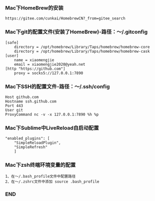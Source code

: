 ### Mac下HomeBrew的安装
	https://gitee.com/cunkai/HomebrewCN?_from=gitee_search

### Mac下git的配置文件(安装了HomeBrew)-路径：～/.gitconfig
	[safe]
		directory = /opt/homebrew/Library/Taps/homebrew/homebrew-core
		directory = /opt/homebrew/Library/Taps/homebrew/homebrew-cask
	[user]
		name = xiaomengjie
		email = xiaomengjie2020@yeah.net
	[http "https://github.com"]
		proxy = socks5://127.0.0.1:7890

### Mac下SSH的配置文件-路径：～/.ssh/config
	Host github.com
	Hostname ssh.github.com
	Port 443
	User git
	ProxyCommand nc -v -x 127.0.0.1:7890 %h %p

### Mac下Sublime中LiveReload自启动配置
	"enabled_plugins": [
        "SimpleReloadPlugin",
        "SimpleRefresh"
        ]

### Mac下zsh终端环境变量的配置
	1、在～/.bash_profile文件中配置路径
	2、在～/.zshrc文件中添加 source .bash_profile

### END
